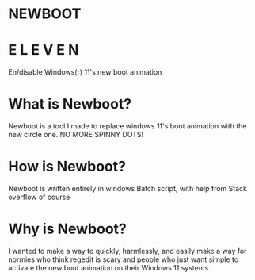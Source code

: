 # NEWBOOT
#  E L E V E N
En/disable Windows(r) 11's new boot animation

# What is Newboot?
Newboot is a tool I made to replace windows 11's boot animation with the new circle one. NO MORE SPINNY DOTS!

# How is Newboot?
Newboot is written entirely in windows Batch script, with help from Stack overflow of course

# Why is Newboot?
I wanted to make a way to quickly, harmlessly, and easily make a way for normies who think regedit is scary and people who just want simple to activate the new boot animation on their Windows 11 systems.

